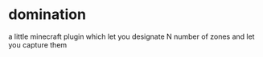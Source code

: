 # domination
a little minecraft plugin which let you designate N number of zones and let you capture them
